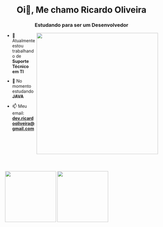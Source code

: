 <h1 align="center">Oi👋, Me chamo Ricardo Oliveira</h1>
<h3 align="center">Estudando para ser um Desenvolvedor</h3>

<img align="right" width="400px" src="https://www.iroidtechnologies.com/static/home/images/oew_rrybb.gif">

- 🔭 Atualmente estou trabalhando de **Suporte Técnico em TI**

- 🌱 No momento estudando **JAVA**

- 📫 Meu email: **dev.ricardooliveira@gmail.com**
<br><br><br><br><br><br><br>

##

<div>
  <img height="168em" src="https://github-readme-stats.vercel.app/api?username=ricardo-oliveira-dev&show_icons=true&theme=github_dark">
  <img height="168em" src="https://github-readme-stats.vercel.app/api/top-langs/?username=ricardo-oliveira-dev&layout=compact&theme=github_dark">
</div>
